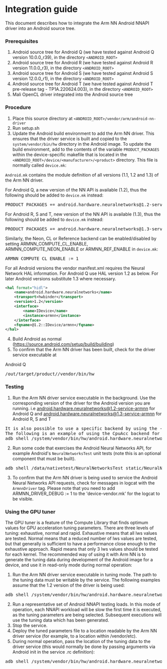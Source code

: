 Integration guide
=================

This document describes how to integrate the Arm NN Android NNAPI driver into an Android source tree.

### Prerequisites

1. Android source tree for Android Q (we have tested against Android Q version 10.0.0_r39), in the directory `<ANDROID_ROOT>`
2. Android source tree for Android R (we have tested against Android R version 11.0.0_r3), in the directory `<ANDROID_ROOT>`
3. Android source tree for Android S (we have tested against Android S version 12.0.0_r1), in the directory `<ANDROID_ROOT>`
4. Android source tree for Android T (we have tested against Android T pre-release tag - TP1A.220624.003), in the directory `<ANDROID_ROOT>`
5. Mali OpenCL driver integrated into the Android source tree

### Procedure

1. Place this source directory at `<ANDROID_ROOT>/vendor/arm/android-nn-driver`
2. Run setup.sh
3. Update the Android build environment to add the Arm NN driver. This ensures that the driver service
is built and copied to the `system/vendor/bin/hw` directory in the Android image.
To update the build environment, add to the contents of the variable `PRODUCT_PACKAGES`
within the device-specific makefile that is located in the `<ANDROID_ROOT>/device/<manufacturer>/<product>`
directory. This file is normally called `device.mk`:

`Android.mk` contains the module definition of all versions (1.1, 1.2 and 1.3) of the Arm NN driver.

For Android Q, a new version of the NN API is available (1.2),
thus the following should be added to `device.mk` instead:
<pre>
PRODUCT_PACKAGES += android.hardware.neuralnetworks@1.2-service-armnn
</pre>

For Android R, S and T, new version of the NN API is available (1.3),
thus the following should be added to `device.mk` instead:
<pre>
PRODUCT_PACKAGES += android.hardware.neuralnetworks@1.3-service-armnn
</pre>

Similarly, the Neon, CL or Reference backend can be enabled/disabled by setting ARMNN_COMPUTE_CL_ENABLE,
ARMNN_COMPUTE_NEON_ENABLE or ARMNN_REF_ENABLE in `device.mk`:
<pre>
ARMNN_COMPUTE_CL_ENABLE := 1
</pre>

For all Android versions the vendor manifest.xml requires the Neural Network HAL information.
For Android Q use HAL version 1.2 as below. For later Android versions substitute 1.3 where necessary.
```xml
<hal format="hidl">
    <name>android.hardware.neuralnetworks</name>
    <transport>hwbinder</transport>
    <version>1.2</version>
    <interface>
        <name>IDevice</name>
        <instance>armnn</instance>
    </interface>
    <fqname>@1.2::IDevice/armnn</fqname>
</hal>
```

4. Build Android as normal (https://source.android.com/setup/build/building)
5. To confirm that the Arm NN driver has been built, check for the driver service executable at

Android Q
<pre>
<ANDROID_ROOT>/out/target/product/<product>/vendor/bin/hw
</pre>

### Testing

1. Run the Arm NN driver service executable in the background.
Use the corresponding version of the driver for the Android version you are running.
i.e
android.hardware.neuralnetworks@1.2-service-armnn for Android Q and
android.hardware.neuralnetworks@1.3-service-armnn for Android R, S and T
<pre>
It is also possible to use a specific backend by using the -c option.
The following is an example of using the CpuAcc backend for Android Q:
adb shell /system/vendor/bin/hw/android.hardware.neuralnetworks@1.2-service-armnn -c CpuAcc &
</pre>
2. Run some code that exercises the Android Neural Networks API, for example Android's
`NeuralNetworksTest` unit tests (note this is an optional component that must be built).
<pre>
adb shell /data/nativetest/NeuralNetworksTest_static/NeuralNetworksTest_static > NeuralNetworkTest.log
</pre>
3. To confirm that the Arm NN driver is being used to service the Android Neural Networks API requests,
check for messages in logcat with the `ArmnnDriver` tag. Please note that you need to add ARMNN_DRIVER_DEBUG := 1 to the 'device-vendor.mk' for the logcat to be visible.

### Using the GPU tuner

The GPU tuner is a feature of the Compute Library that finds optimum values for GPU acceleration tuning parameters.
There are three levels of tuning: exhaustive, normal and rapid.
Exhaustive means that all lws values are tested.
Normal means that a reduced number of lws values are tested, but that generally is sufficient to have a performance close enough to the exhaustive approach.
Rapid means that only 3 lws values should be tested for each kernel.
The recommended way of using it with Arm NN is to generate the tuning data during development of the Android image for a device, and use it in read-only mode during normal operation:

1. Run the Arm NN driver service executable in tuning mode. The path to the tuning data must be writable by the service.
The following examples assume that the 1.2 version of the driver is being used:
<pre>
adb shell /system/vendor/bin/hw/android.hardware.neuralnetworks@1.2-service-armnn --cl-tuned-parameters-file &lt;PATH_TO_TUNING_DATA&gt; --cl-tuned-parameters-mode UpdateTunedParameters --cl-tuning-level exhaustive &
</pre>
2. Run a representative set of Android NNAPI testing loads. In this mode of operation, each NNAPI workload will be slow the first time it is executed, as the tuning parameters are being selected. Subsequent executions will use the tuning data which has been generated.
3. Stop the service.
4. Deploy the tuned parameters file to a location readable by the Arm NN driver service (for example, to a location within /vendor/etc).
5. During normal operation, pass the location of the tuning data to the driver service (this would normally be done by passing arguments via Android init in the service .rc definition):
<pre>
adb shell /system/vendor/bin/hw/android.hardware.neuralnetworks@1.2-service-armnn --cl-tuned-parameters-file &lt;PATH_TO_TUNING_DATA&gt; &
</pre>
